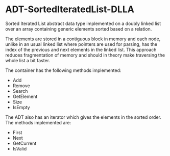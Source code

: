 # ADT-SortedIteratedList-DLLA

  Sorted Iterated List abstract data type implemented on a doubly linked list over an array containing generic elements sorted based on a relation.
  
The elements are stored in a contiguous block in memory and each node, unlike in an usual linked list where pointers are used for parsing, has the
index of the previous and next elements in the linked list. This approach reduces fragmentation of memory and should in theory make traversing the whole 
list a bit faster.

The container has the following methods implemented:
  - Add
  - Remove
  - Search
  - GetElement
  - Size
  - IsEmpty

The ADT also has an iterator which gives the elements in the sorted order. The methods implemented are:
  - First
  - Next
  - GetCurrent
  - IsValid
